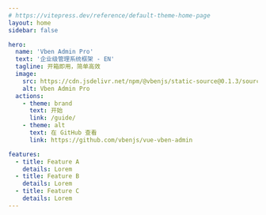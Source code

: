 ```yaml
---
# https://vitepress.dev/reference/default-theme-home-page
layout: home
sidebar: false

hero:
  name: 'Vben Admin Pro'
  text: '企业级管理系统框架 - EN'
  tagline: 开箱即用，简单高效
  image:
    src: https://cdn.jsdelivr.net/npm/@vbenjs/static-source@0.1.3/source/logo-v1.webp
    alt: Vben Admin Pro
  actions:
    - theme: brand
      text: 开始
      link: /guide/
    - theme: alt
      text: 在 GitHub 查看
      link: https://github.com/vbenjs/vue-vben-admin

features:
  - title: Feature A
    details: Lorem
  - title: Feature B
    details: Lorem
  - title: Feature C
    details: Lorem
---
```

